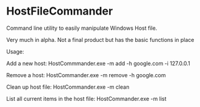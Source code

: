 # HostFileCommander
Command line utility to easily manipulate Windows Host file.

Very much in alpha.  Not a final product but has the basic functions in place

Usage:

Add a new host:  HostCommmander.exe -m add -h google.com -i 127.0.0.1

Remove a host: HostCommander.exe -m remove -h google.com

Clean up host file: HostCommander.exe -m clean

List all current items in the host file: HostCommander.exe -m list
